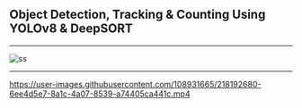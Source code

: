 ## Object Detection, Tracking & Counting Using YOLOv8 & DeepSORT
-----------------------------
![ss](https://user-images.githubusercontent.com/108931665/218192634-768837b4-bf49-4232-916a-362d4d691352.jpg)

----------------------------

https://user-images.githubusercontent.com/108931665/218192680-6ee4d5e7-8a1c-4a07-8539-a74405ca441c.mp4

